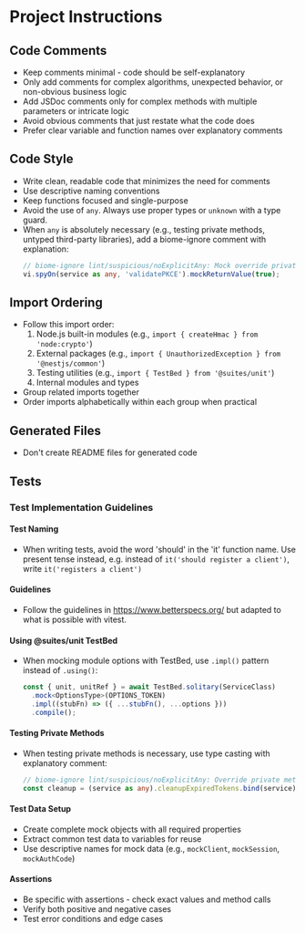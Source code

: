 # Project Instructions

## Code Comments
- Keep comments minimal - code should be self-explanatory
- Only add comments for complex algorithms, unexpected behavior, or non-obvious business logic
- Add JSDoc comments only for complex methods with multiple parameters or intricate logic
- Avoid obvious comments that just restate what the code does
- Prefer clear variable and function names over explanatory comments

## Code Style
- Write clean, readable code that minimizes the need for comments
- Use descriptive naming conventions
- Keep functions focused and single-purpose
- Avoid the use of `any`. Always use proper types or `unknown` with a type guard.
- When `any` is absolutely necessary (e.g., testing private methods, untyped third-party libraries), add a biome-ignore comment with explanation:
  ```typescript
  // biome-ignore lint/suspicious/noExplicitAny: Mock override private method
  vi.spyOn(service as any, 'validatePKCE').mockReturnValue(true);
  ```

## Import Ordering
- Follow this import order:
  1. Node.js built-in modules (e.g., `import { createHmac } from 'node:crypto'`)
  2. External packages (e.g., `import { UnauthorizedException } from '@nestjs/common'`)
  3. Testing utilities (e.g., `import { TestBed } from '@suites/unit'`)
  4. Internal modules and types
- Group related imports together
- Order imports alphabetically within each group when practical

## Generated Files
- Don't create README files for generated code

## Tests

### Test Implementation Guidelines

#### Test Naming
- When writing tests, avoid the word 'should' in the 'it' function name. Use present tense instead, e.g. instead of `it('should register a client')`, write `it('registers a client')`

#### Guidelines
- Follow the guidelines in https://www.betterspecs.org/ but adapted to what is possible with vitest.

#### Using @suites/unit TestBed
- When mocking module options with TestBed, use `.impl()` pattern instead of `.using()`:
  ```typescript
  const { unit, unitRef } = await TestBed.solitary(ServiceClass)
    .mock<OptionsType>(OPTIONS_TOKEN)
    .impl((stubFn) => ({ ...stubFn(), ...options }))
    .compile();
  ```

#### Testing Private Methods
- When testing private methods is necessary, use type casting with explanatory comment:
  ```typescript
  // biome-ignore lint/suspicious/noExplicitAny: Override private method to test cleanup
  const cleanup = (service as any).cleanupExpiredTokens.bind(service);
  ```

#### Test Data Setup
- Create complete mock objects with all required properties
- Extract common test data to variables for reuse
- Use descriptive names for mock data (e.g., `mockClient`, `mockSession`, `mockAuthCode`)

#### Assertions
- Be specific with assertions - check exact values and method calls
- Verify both positive and negative cases
- Test error conditions and edge cases